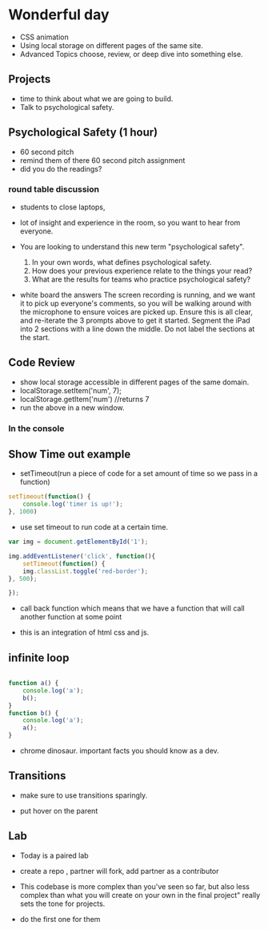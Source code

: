 # Wonderful day

- CSS animation
- Using local storage on different pages of the same site.
- Advanced Topics choose, review, or deep dive     into something else.

## Projects

- time to think about what we are going to build.
- Talk to psychological safety.

## Psychological Safety  (1 hour)

- 60 second pitch
- remind them of there 60 second pitch assignment
- did you do the readings?

### round table discussion

- students to close laptops,

- lot of insight and experience in the room, so you want to hear from everyone.

- You are looking to understand this new term "psychological safety".
    1. In your own words, what defines psychological safety.
    2. How does your previous experience relate to the things your read?
    3. What are the results for teams who practice psychological safety?
- white board the answers
The screen recording is running, and we want it to pick up everyone's comments,
so you will be walking around with the microphone to ensure voices are picked up.
Ensure this is all clear, and re-iterate the 3 prompts above to get it started.
Segment the iPad into 2 sections with a line down the middle. Do not label the
sections at the start.

## Code Review

- show local storage accessible in different pages of the same domain.
- localStorage.setItem('num', 7);
- localStorage.getItem('num') //returns 7
- run the above in a new window.

### In the console

## Show Time out example

- setTimeout(run a piece of code for a set amount of time so we pass in a function)

```js
setTimeout(function() {
    console.log('timer is up!');
}, 1000)
```

- use set timeout to run code at a certain time.

```js
var img = document.getElementById('1');

img.addEventListener('click', function(){
    setTimeout(function() {
    img.classList.toggle('red-border');
}, 500);

});

```

- call back function which means that we have a function that will call another
 function at some point

- this is an integration of html css and js.

## infinite loop

```js

function a() {
    console.log('a');
    b();
}
function b() {
    console.log('a');
    a();
}
```

- chrome dinosaur. important facts you should know as a dev.

## Transitions

- make sure to use transitions sparingly.

- put hover on the parent

## Lab

- Today is a paired lab
- create a repo , partner will fork, add partner as a contributor
- This codebase is more complex than you've seen so far, but also less complex
 than what you will create on your own in the final project" really sets the tone
for projects.

- do the first one for them
